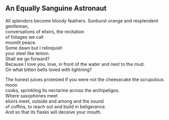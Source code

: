 An Equally Sanguine Astronaut
-----------------------------
All splendors become bloody feathers. Sunburst orange and resplendent gentleman,  
conversations of elixirs, the recitation  
of foliages we call  
moonlit peace.  
Some dawn but I relinquish  
your steel like lemon.  
Shall we go forward?  
Because I love you, love, in front of the water and next to the mud.  
On what bitten belts loved with lightning?  
  
The honest juices protested if you were not the cheesecake the scrupulous moon  
cooks, sprinkling its nectarine across the archipeligos.  
Where saxophones meet  
elixirs meet, outside and among and the sound  
of coffins, to reach out and build in beligerance.  
And so that its flasks will deceive your mouth.  
